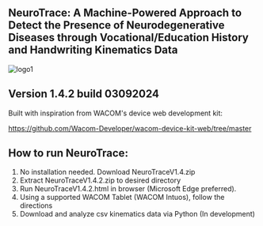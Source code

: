 ## NeuroTrace: A Machine-Powered Approach to Detect the Presence of Neurodegenerative Diseases through Vocational/Education History and Handwriting Kinematics Data
![logo1](https://github.com/2iqsupernoob/NeuroTrace/assets/103464616/89fe36a4-5a92-4b7f-865f-2806de057947)

## Version 1.4.2  build 03092024
Built with inspiration from WACOM's device web development kit:

https://github.com/Wacom-Developer/wacom-device-kit-web/tree/master 


## How to run NeuroTrace: 
1. No installation needed. Download NeuroTraceV1.4.zip
2. Extract NeuroTraceV1.4.2.zip to desired directory
3. Run NeuroTraceV1.4.2.html in browser (Microsoft Edge preferred).
4. Using a supported WACOM Tablet (WACOM Intuos), follow the directions
5. Download and analyze csv kinematics data via Python (In development)
